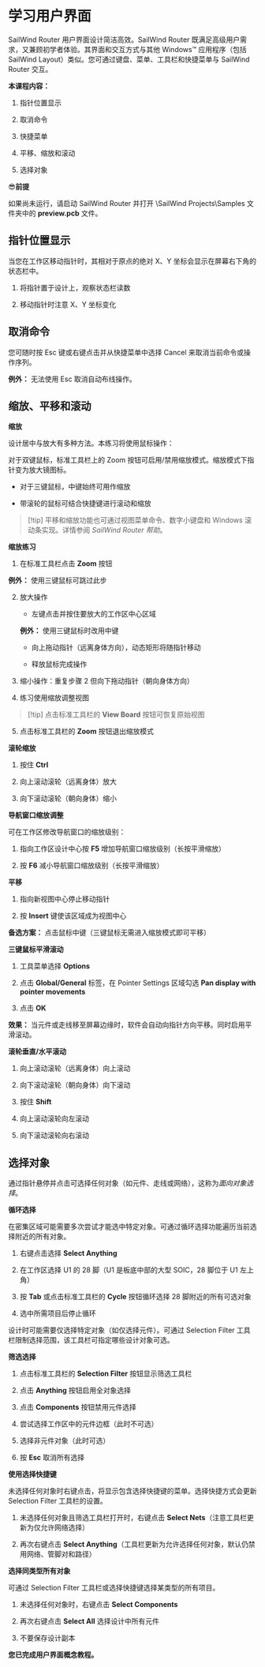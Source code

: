 # 学习用户界面

SailWind Router 用户界面设计简洁高效。SailWind Router 既满足高级用户需求，又兼顾初学者体验。其界面和交互方式与其他 Windows™ 应用程序（包括 SailWind Layout）类似。您可通过键盘、菜单、工具栏和快捷菜单与 SailWind Router 交互。

**本课程内容：**

1. 指针位置显示

2. 取消命令

3. 快捷菜单

4. 平移、缩放和滚动

5. 选择对象

😎**前提**

如果尚未运行，请启动 SailWind Router 并打开 \SailWind Projects\Samples 文件夹中的 **preview.pcb** 文件。

## 指针位置显示

当您在工作区移动指针时，其相对于原点的绝对 X、Y 坐标会显示在屏幕右下角的状态栏中。

1. 将指针置于设计上，观察状态栏读数

2. 移动指针时注意 X、Y 坐标变化

## 取消命令

您可随时按 Esc 键或右键点击并从快捷菜单中选择 Cancel 来取消当前命令或操作序列。

**例外：** 无法使用 Esc 取消自动布线操作。

## 缩放、平移和滚动

**缩放**

设计居中与放大有多种方法。本练习将使用鼠标操作：

对于双键鼠标，标准工具栏上的 Zoom 按钮可启用/禁用缩放模式。缩放模式下指针变为放大镜图标。

- 对于三键鼠标，中键始终可用作缩放

- 带滚轮的鼠标可结合快捷键进行滚动和缩放

> [!tip] 平移和缩放功能也可通过视图菜单命令、数字小键盘和 Windows 滚动条实现。详情参阅 *SailWind Router 帮助*。

**缩放练习**

1. 在标准工具栏点击 **Zoom** 按钮

**例外：** 使用三键鼠标可跳过此步

2. 放大操作

    - 左键点击并按住要放大的工作区中心区域

    **例外：** 使用三键鼠标时改用中键

    - 向上拖动指针（远离身体方向），动态矩形将随指针移动

    - 释放鼠标完成操作

3. 缩小操作：重复步骤 2 但向下拖动指针（朝向身体方向）

4. 练习使用缩放调整视图

> [!tip] 点击标准工具栏的 **View Board** 按钮可恢复原始视图

5. 点击标准工具栏的 **Zoom** 按钮退出缩放模式

**滚轮缩放**

1. 按住 **Ctrl**

2. 向上滚动滚轮（远离身体）放大

3. 向下滚动滚轮（朝向身体）缩小

**导航窗口缩放调整**

可在工作区修改导航窗口的缩放级别：

1. 指向工作区设计中心按 **F5** 增加导航窗口缩放级别（长按平滑缩放）

2. 按 **F6** 减小导航窗口缩放级别（长按平滑缩放）

**平移**

1. 指向新视图中心停止移动指针

2. 按 **Insert** 键使该区域成为视图中心

**备选方案：** 点击鼠标中键（三键鼠标无需进入缩放模式即可平移）

**三键鼠标平滑滚动**

1. 工具菜单选择 **Options**

2. 点击 **Global/General** 标签，在 Pointer Settings 区域勾选 **Pan display with pointer movements**

3. 点击 **OK**

**效果：** 当元件或走线移至屏幕边缘时，软件会自动向指针方向平移。同时启用平滑滚动。

**滚轮垂直/水平滚动**

1. 向上滚动滚轮（远离身体）向上滚动

2. 向下滚动滚轮（朝向身体）向下滚动

3. 按住 **Shift**

4. 向上滚动滚轮向左滚动

5. 向下滚动滚轮向右滚动

## 选择对象

通过指针悬停并点击可选择任何对象（如元件、走线或网络），这称为*面向对象选择*。

**循环选择**

在密集区域可能需要多次尝试才能选中特定对象。可通过循环选择功能遍历当前选择附近的所有对象。

1. 右键点击选择 **Select Anything**

2. 在工作区选择 U1 的 28 脚（U1 是板底中部的大型 SOIC，28 脚位于 U1 左上角）

3. 按 **Tab** 或点击标准工具栏的 **Cycle** 按钮循环选择 28 脚附近的所有可选对象

4. 选中所需项目后停止循环

设计时可能需要仅选择特定对象（如仅选择元件）。可通过 Selection Filter 工具栏限制选择范围，该工具栏可指定哪些设计对象可选。

**筛选选择**

1. 点击标准工具栏的 **Selection Filter** 按钮显示筛选工具栏

2. 点击 **Anything** 按钮启用全对象选择

3. 点击 **Components** 按钮禁用元件选择

4. 尝试选择工作区中的元件边框（此时不可选）

5. 选择非元件对象（此时可选）

6. 按 **Esc** 取消所有选择

**使用选择快捷键**

未选择任何对象时右键点击，将显示包含选择快捷键的菜单。选择快捷方式会更新 Selection Filter 工具栏的设置。

1. 未选择任何对象且筛选工具栏打开时，右键点击 **Select Nets**（注意工具栏更新为仅允许网络选择）

2. 再次右键点击 **Select Anything**（工具栏更新为允许选择任何对象，默认仍禁用网络、管脚对和路径）

**选择同类型所有对象**

可通过 Selection Filter 工具栏或选择快捷键选择某类型的所有项目。

1. 未选择任何对象时，右键点击 **Select Components**

2. 再次右键点击 **Select All** 选择设计中所有元件

3. 不要保存设计副本

**您已完成用户界面概念教程。**